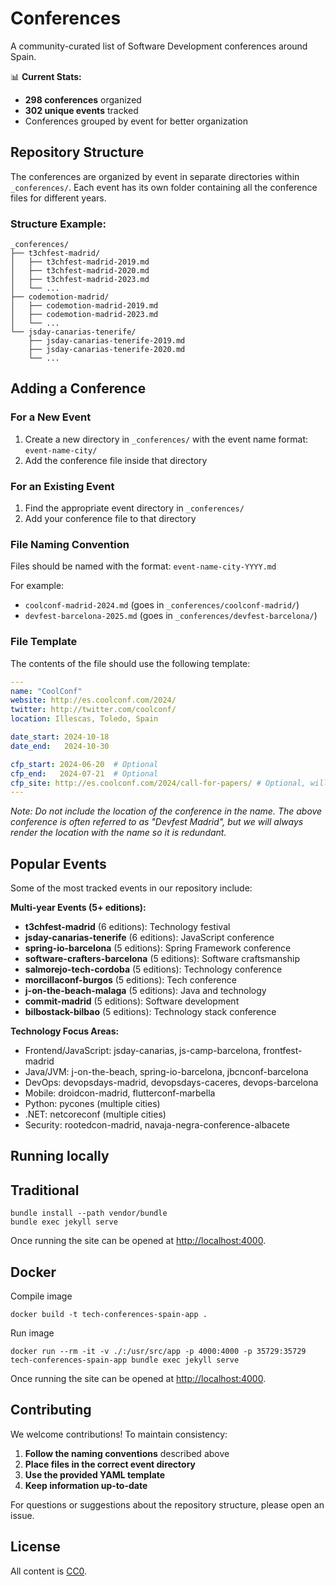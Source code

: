 Conferences
===========

A community-curated list of Software Development conferences around Spain.

📊 **Current Stats:**
- **298 conferences** organized
- **302 unique events** tracked
- Conferences grouped by event for better organization

## Repository Structure

The conferences are organized by event in separate directories within `_conferences/`. Each event has its own folder containing all the conference files for different years.

### Structure Example:
```
_conferences/
├── t3chfest-madrid/
│   ├── t3chfest-madrid-2019.md
│   ├── t3chfest-madrid-2020.md
│   ├── t3chfest-madrid-2023.md
│   └── ...
├── codemotion-madrid/
│   ├── codemotion-madrid-2019.md
│   ├── codemotion-madrid-2023.md
│   └── ...
└── jsday-canarias-tenerife/
    ├── jsday-canarias-tenerife-2019.md
    ├── jsday-canarias-tenerife-2020.md
    └── ...
```

## Adding a Conference

### For a New Event
1. Create a new directory in `_conferences/` with the event name format: `event-name-city/`
2. Add the conference file inside that directory

### For an Existing Event
1. Find the appropriate event directory in `_conferences/`
2. Add your conference file to that directory

### File Naming Convention
Files should be named with the format: `event-name-city-YYYY.md`

For example:
- `coolconf-madrid-2024.md` (goes in `_conferences/coolconf-madrid/`)
- `devfest-barcelona-2025.md` (goes in `_conferences/devfest-barcelona/`)

### File Template
The contents of the file should use the following template:
```yaml
---
name: "CoolConf"
website: http://es.coolconf.com/2024/
twitter: http://twitter.com/coolconf/
location: Illescas, Toledo, Spain

date_start: 2024-10-18
date_end:   2024-10-30

cfp_start: 2024-06-20  # Optional
cfp_end:   2024-07-21  # Optional
cfp_site: http://es.coolconf.com/2024/call-for-papers/ # Optional, will default to website
---
```

*Note: Do not include the location of the conference in the name. The above conference is often referred to as "Devfest Madrid", but we will always render the location with the name so it is redundant.*

## Popular Events

Some of the most tracked events in our repository include:

**Multi-year Events (5+ editions):**
- **t3chfest-madrid** (6 editions): Technology festival
- **jsday-canarias-tenerife** (6 editions): JavaScript conference
- **spring-io-barcelona** (5 editions): Spring Framework conference
- **software-crafters-barcelona** (5 editions): Software craftsmanship
- **salmorejo-tech-cordoba** (5 editions): Technology conference
- **morcillaconf-burgos** (5 editions): Tech conference
- **j-on-the-beach-malaga** (5 editions): Java and technology
- **commit-madrid** (5 editions): Software development
- **bilbostack-bilbao** (5 editions): Technology stack conference

**Technology Focus Areas:**
- Frontend/JavaScript: jsday-canarias, js-camp-barcelona, frontfest-madrid
- Java/JVM: j-on-the-beach, spring-io-barcelona, jbcnconf-barcelona
- DevOps: devopsdays-madrid, devopsdays-caceres, devops-barcelona
- Mobile: droidcon-madrid, flutterconf-marbella
- Python: pycones (multiple cities)
- .NET: netcoreconf (multiple cities)
- Security: rootedcon-madrid, navaja-negra-conference-albacete

Running locally
---------------

## Traditional

```
bundle install --path vendor/bundle
bundle exec jekyll serve
```

Once running the site can be opened at [http://localhost:4000](http://localhost:4000).

## Docker

Compile image

```
docker build -t tech-conferences-spain-app .
```

Run image

```
docker run --rm -it -v ./:/usr/src/app -p 4000:4000 -p 35729:35729 tech-conferences-spain-app bundle exec jekyll serve
```

Once running the site can be opened at [http://localhost:4000](http://localhost:4000).

## Contributing

We welcome contributions! To maintain consistency:

1. **Follow the naming conventions** described above
2. **Place files in the correct event directory**
3. **Use the provided YAML template**
4. **Keep information up-to-date**

For questions or suggestions about the repository structure, please open an issue.

## License

All content is [CC0][1].


 [1]: https://creativecommons.org/publicdomain/zero/1.0/
